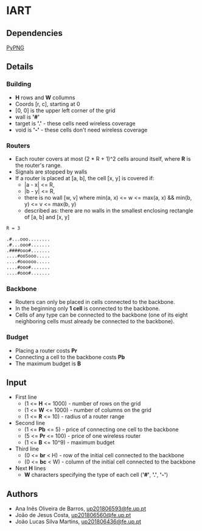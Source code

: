 # IART

## Dependencies

[PyPNG](https://github.com/drj11/pypng)

## Details

### Building

- **H** rows and **W** collumns
- Coords [r, c], starting at 0
- [0, 0] is the upper left corner of the grid
- wall is **'#'**
- target is **'.'** - these cells need wireless coverage
- void is **'-'** - these cells don't need wireless coverage

### Routers

- Each router covers at most (2 \* R + 1)^2 cells around itself, where **R** is
  the router's range.
- Signals are stopped by walls
- If a router is placed at [a, b], the cell [x, y] is covered if:
  - |a - x| <= R,
  - |b - y| <= R,
  - there is no wall [w, v] where min(a, x) <= w <= max(a, x) &&
    min(b, y) <= v <= max(b, y)
  - described as: there are no walls in the smallest enclosing rectangle
    of [a, b] and [x, y]

```txt
R = 3

.#...ooo........
.#...ooo#.......
.####ooo#.......
....#ooSooo.....
....#oooooo.....
....#ooo#.......
....#ooo#.......
```

### Backbone

- Routers can only be placed in cells connected to the backbone.
- In the beginning only **1 cell** is connected to the backbone.
- Cells of any type can be connected to the backbone (one of its eight
  neighboring cells must already be connected to the backbone).

### Budget

- Placing a router costs **Pr**
- Connecting a cell to the backbone costs **Pb**
- The maximum budget is **B**

## Input

- First line
  - (1 <= **H** <= 1000) - number of rows on the grid
  - (1 <= **W** <= 1000) - number of columns on the grid
  - (1 <= **R** <= 10) - radius of a router range
- Second line
  - (1 <= **Pb** <= 5) - price of connecting one cell to the backbone
  - (5 <= **Pr** <= 100) - price of one wireless router
  - (1 <= **B** <= 10^9) - maximum budget
- Third line
  - (0 <= **br** < H) - row of the initial cell connected to the backbone
  - (0 <= **bc** < W) - column of the initial cell connected to the backbone
- Next **H** lines
  - **W** characters specifying the type of each cell (**'#'**, **'.'**, **'-'**)

## Authors

- Ana Inês Oliveira de Barros, up201806593@fe.up.pt
- João de Jesus Costa, up201806560@fe.up.pt
- João Lucas Silva Martins, up201806436@fe.up.pt
